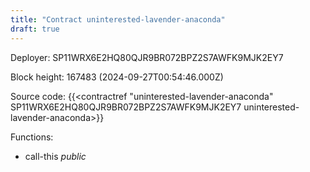 ```yaml
---
title: "Contract uninterested-lavender-anaconda"
draft: true
---
```

Deployer: SP11WRX6E2HQ80QJR9BR072BPZ2S7AWFK9MJK2EY7


 



Block height: 167483 (2024-09-27T00:54:46.000Z)

Source code: {{<contractref "uninterested-lavender-anaconda" SP11WRX6E2HQ80QJR9BR072BPZ2S7AWFK9MJK2EY7 uninterested-lavender-anaconda>}}

Functions:

* call-this _public_
